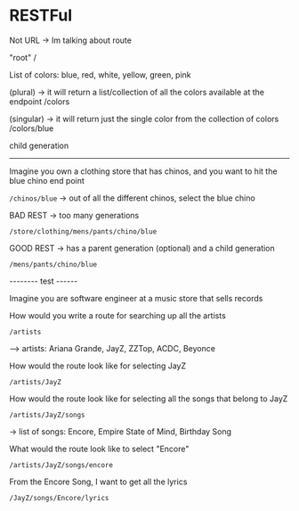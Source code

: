 # RESTFul


Not URL -> Im talking about route



"root"
/

List of colors: blue, red, white, yellow, green, pink

(plural) -> it will return a list/collection of all the colors available at the endpoint
/colors


(singular) -> it will return just the single color from the collection of colors
/colors/blue


child generation

----------------

Imagine you own a clothing store that has chinos, and you want to hit the blue chino end point

`/chinos/blue` -> out of all the different chinos, select the blue chino

BAD REST -> too many generations

`/store/clothing/mens/pants/chino/blue`

GOOD REST -> has a parent generation (optional) and a child generation

`/mens/pants/chino/blue`


-------- test ------

Imagine you are software engineer at a music store that sells records

How would you write a route for searching up all the artists

`/artists`

--> artists: Ariana Grande, JayZ, ZZTop, ACDC, Beyonce


How would the route look like for selecting JayZ

`/artists/JayZ`

How would the route look like for selecting all the songs that belong to JayZ

`/artists/JayZ/songs`

-> list of songs: Encore, Empire State of Mind, Birthday Song

What would the route look like to select "Encore"

`/artists/JayZ/songs/encore`

From the Encore Song, I want to get all the lyrics

`/JayZ/songs/Encore/lyrics`
